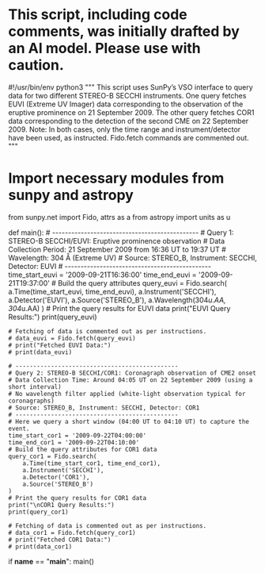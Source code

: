 # This script, including code comments, was initially drafted by an AI model. Please use with caution.

#!/usr/bin/env python3
"""
This script uses SunPy’s VSO interface to query data for two different STEREO-B SECCHI instruments.
One query fetches EUVI (Extreme UV Imager) data corresponding to the observation of the eruptive prominence on 21 September 2009.
The other query fetches COR1 data corresponding to the detection of the second CME on 22 September 2009.
Note: In both cases, only the time range and instrument/detector have been used, as instructed.
Fido.fetch commands are commented out.
"""

# Import necessary modules from sunpy and astropy
from sunpy.net import Fido, attrs as a
from astropy import units as u

def main():
    # ----------------------------------------------
    # Query 1: STEREO-B SECCHI/EUVI: Eruptive prominence observation
    # Data Collection Period: 21 September 2009 from 16:36 UT to 19:37 UT
    # Wavelength: 304 Å (Extreme UV)
    # Source: STEREO_B, Instrument: SECCHI, Detector: EUVI
    # ----------------------------------------------
    time_start_euvi = '2009-09-21T16:36:00'
    time_end_euvi = '2009-09-21T19:37:00'
    # Build the query attributes
    query_euvi = Fido.search(
        a.Time(time_start_euvi, time_end_euvi),
        a.Instrument('SECCHI'),
        a.Detector('EUVI'),
        a.Source('STEREO_B'),
        a.Wavelength(304*u.AA, 304*u.AA)
    )
    # Print the query results for EUVI data
    print("EUVI Query Results:")
    print(query_euvi)

    # Fetching of data is commented out as per instructions.
    # data_euvi = Fido.fetch(query_euvi)
    # print("Fetched EUVI Data:")
    # print(data_euvi)

    # ----------------------------------------------
    # Query 2: STEREO-B SECCHI/COR1: Coronagraph observation of CME2 onset
    # Data Collection Time: Around 04:05 UT on 22 September 2009 (using a short interval)
    # No wavelength filter applied (white-light observation typical for coronagraphs)
    # Source: STEREO_B, Instrument: SECCHI, Detector: COR1
    # ----------------------------------------------
    # Here we query a short window (04:00 UT to 04:10 UT) to capture the event.
    time_start_cor1 = '2009-09-22T04:00:00'
    time_end_cor1 = '2009-09-22T04:10:00'
    # Build the query attributes for COR1 data
    query_cor1 = Fido.search(
        a.Time(time_start_cor1, time_end_cor1),
        a.Instrument('SECCHI'),
        a.Detector('COR1'),
        a.Source('STEREO_B')
    )
    # Print the query results for COR1 data
    print("\nCOR1 Query Results:")
    print(query_cor1)

    # Fetching of data is commented out as per instructions.
    # data_cor1 = Fido.fetch(query_cor1)
    # print("Fetched COR1 Data:")
    # print(data_cor1)

if __name__ == "__main__":
    main()
